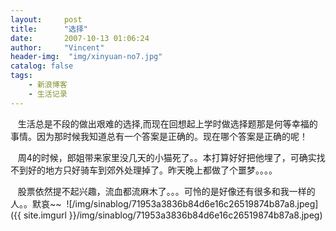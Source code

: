 ```yaml
---
layout:     post
title:      "选择"
date:       2007-10-13 01:06:24
author:     "Vincent"
header-img:  "img/xinyuan-no7.jpg"
catalog: false
tags:
    - 新浪博客
    - 生活记录
---
```



  
生活总是不段的做出艰难的选择,而现在回想起上学时做选择题那是何等幸福的事情。因为那时候我知道总有一个答案是正确的。现在哪个答案是正确的呢！

  
周4的时候，郎姐带来家里没几天的小猫死了。。本打算好好把他埋了，可确实找不到好的地方只好骑车到郊外处理掉了。昨天晚上都做了个噩梦。。。。

  
股票依然提不起兴趣，流血都流麻木了。。。可怜的是好像还有很多和我一样的人。。默哀~~
<img>
![/img/sinablog/71953a3836b84d6e16c26519874b87a8.jpeg]({{ site.imgurl }}/img/sinablog/71953a3836b84d6e16c26519874b87a8.jpeg)



